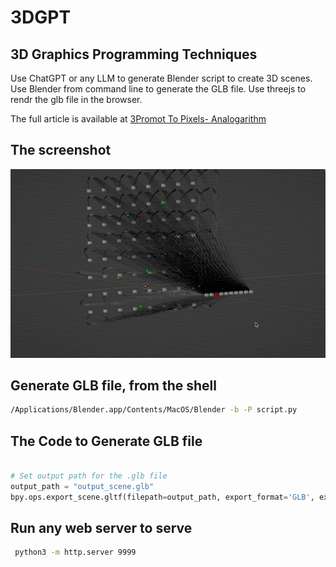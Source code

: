 # 3DGPT
## 3D Graphics Programming Techniques

Use ChatGPT or any LLM to generate Blender script to create 3D scenes.
Use Blender from command line to generate the GLB file.
Use threejs to rendr the glb file in the browser.

The full article is available at [3Promot To Pixels- Analogarithm](https://analogarithm.com/from-prompt-to-pixels-creating-blender-animations-with-ai-in-minutes-5e262b17c799)

## The screenshot 
![3DGPT]( screenshot.jpeg)

## Generate GLB file, from the shell
```bash
/Applications/Blender.app/Contents/MacOS/Blender -b -P script.py
```

## The Code to Generate GLB file
```python

# Set output path for the .glb file
output_path = "output_scene.glb"
bpy.ops.export_scene.gltf(filepath=output_path, export_format='GLB', export_animations=True)

```
## Run any web server to serve

```bash
 python3 -m http.server 9999
```